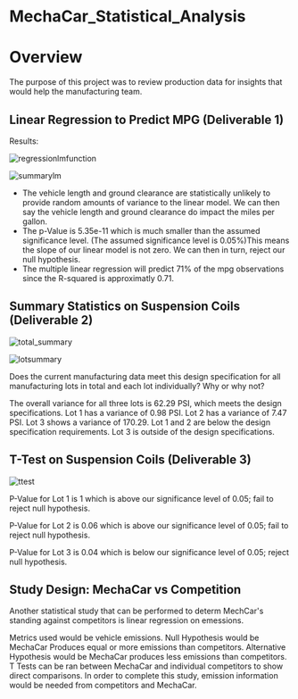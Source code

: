 # MechaCar_Statistical_Analysis

# Overview
The purpose of this project was to review production data for insights that would help the manufacturing team.

## Linear Regression to Predict MPG (Deliverable 1)

Results:

![regressionlmfunction](https://user-images.githubusercontent.com/88061345/141659521-45040637-421b-4f3f-bba7-b4e160ef2000.PNG)




![summarylm](https://user-images.githubusercontent.com/88061345/141659534-008772ae-7c15-43bc-8710-07d820ffb19b.PNG)


- The vehicle length and ground clearance are statistically unlikely to provide random amounts of variance to the linear model. We can then say the vehicle length and ground clearance do impact the miles per gallon. 
- The p-Value is 5.35e-11 which is much smaller than the assumed significance level. (The assumed significance level is 0.05%)This means the slope of our linear model is not zero. We can then in turn, reject our null hypothesis.
- The multiple linear regression will predict 71% of the mpg observations since the R-squared is approximatly 0.71.


## Summary Statistics on Suspension Coils (Deliverable 2)

![total_summary](https://user-images.githubusercontent.com/88061345/141660022-7907b735-d68e-438b-bcff-9916c7db2a4e.PNG)

![lotsummary](https://user-images.githubusercontent.com/88061345/141660031-cb5947d9-2ed1-492a-86db-a0704f04c6ef.PNG)

 Does the current manufacturing data meet this design specification for all manufacturing lots in total and each lot individually? Why or why not?
 
 The overall variance for all three lots is 62.29 PSI, which meets the design specifications. Lot 1 has a variance of 0.98 PSI. Lot 2 has a variance of 7.47 PSI. Lot 3 shows a variance of 170.29. Lot 1 and 2 are below the design specification requirements. Lot 3 is outside of the design specifications.
 
 
 
 ## T-Test on Suspension Coils (Deliverable 3)
 
 ![ttest](https://user-images.githubusercontent.com/88061345/141660378-46e284bb-3a87-4017-ba54-194d2dee0c8f.PNG)

 
 P-Value for Lot 1 is 1 which is above our significance level of 0.05; fail to reject null hypothesis.
 
 P-Value for Lot 2 is 0.06 which is above our significance level of 0.05; fail to reject null hypothesis.
 
 P-Value for Lot 3 is 0.04 which is below our significance level of 0.05; reject null hypothesis.
 
 
 ## Study Design: MechaCar vs Competition
 
 Another statistical study that can be performed to determ MechCar's standing against competitors is linear regression on emessions. 
 
 Metrics used would be vehicle emissions. 
 Null Hypothesis would be MechaCar Produces equal or more emissions than competitors.
 Alternative Hypothesis would be MechaCar produces less emissions than competitors.
 T Tests can be ran between MechaCar and individual competitors to show direct comparisons.
 In order to complete this study, emission information would be needed from competitors and MechaCar.
 
